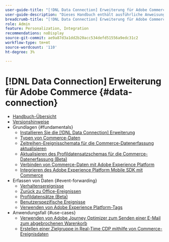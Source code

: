 ```yaml
---
user-guide-title: "[!DNL Data Connection] Erweiterung für Adobe Commerce"
user-guide-description: "Dieses Handbuch enthält ausführliche Anweisungen zur Verwendung der [!DNL Data Connection] Erweiterung für Adobe Commerce."
breadcrumb-title: "[!DNL Data Connection] Erweiterung für Adobe Commerce"
role: Admin
feature: Personalization, Integration
recommendations: noDisplay
source-git-commit: ae9a87d3a1dd2b20acc534defd51556a9edc31c2
workflow-type: tm+mt
source-wordcount: '110'
ht-degree: 3%

---
```


# [!DNL Data Connection] Erweiterung für Adobe Commerce {#data-connection}

- [Handbuch-Übersicht](overview.md)
- [Versionshinweise](release-notes.md)
- Grundlagen {#fundamentals}
   - [Installieren Sie die [!DNL Data Connection] Erweiterung](install.md)
   - [Typen von Commerce-Daten](data-ingestion.md)
   - [Zeitreihen-Ereignisschemata für die Commerce-Datenerfassung aktualisieren](update-xdm.md)
   - [Aktualisieren des Profildatensatzschemas für die Commerce-Datenerfassung (Beta)](profile-data.md)
   - [Verbinden von Commerce-Daten mit Adobe Experience Platform](connect-data.md)
   - [Integrieren des Adobe Experience Platform Mobile SDK mit Commerce](mobile-sdk-epc.md)
- Erfassen von Daten {#event-forwarding}
   - [Verhaltensereignisse](events.md)
   - [Zurück zu Office-Ereignissen](events-backoffice.md)
   - [Profildatensätze (Beta)](events-profilerecord.md)
   - [Benutzerspezifische Ereignisse](custom-events.md)
   - [Verwenden von Adobe Experience Platform-Tags](using-tags.md)
- Anwendungsfall {#use-cases}
   - [Verwenden von Adobe Journey Optimizer zum Senden einer E-Mail zum abgebrochenen Warenkorb](using-ajo.md)
   - [Erstellen einer Zielgruppe in Real-Time CDP mithilfe von Commerce-Ereignisdaten](create-audience.md)
